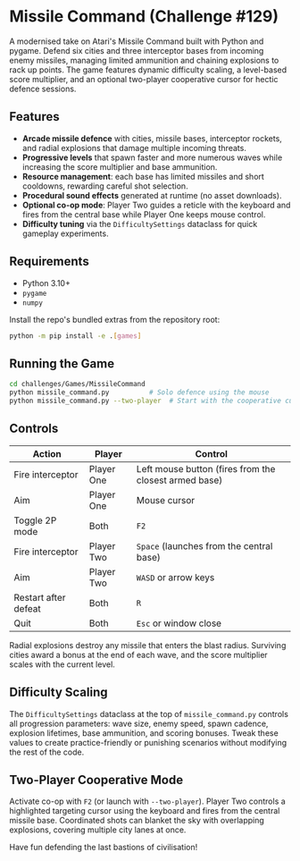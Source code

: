 # Missile Command (Challenge #129)

A modernised take on Atari's Missile Command built with Python and pygame.
Defend six cities and three interceptor bases from incoming enemy missiles,
managing limited ammunition and chaining explosions to rack up points. The
game features dynamic difficulty scaling, a level-based score multiplier, and
an optional two-player cooperative cursor for hectic defence sessions.

## Features

- **Arcade missile defence** with cities, missile bases, interceptor rockets,
  and radial explosions that damage multiple incoming threats.
- **Progressive levels** that spawn faster and more numerous waves while
  increasing the score multiplier and base ammunition.
- **Resource management**: each base has limited missiles and short cooldowns,
  rewarding careful shot selection.
- **Procedural sound effects** generated at runtime (no asset downloads).
- **Optional co-op mode**: Player Two guides a reticle with the keyboard and
  fires from the central base while Player One keeps mouse control.
- **Difficulty tuning** via the `DifficultySettings` dataclass for quick
  gameplay experiments.

## Requirements

- Python 3.10+
- `pygame`
- `numpy`

Install the repo's bundled extras from the repository root:

```bash
python -m pip install -e .[games]
```

## Running the Game

```bash
cd challenges/Games/MissileCommand
python missile_command.py          # Solo defence using the mouse
python missile_command.py --two-player  # Start with the cooperative cursor active
```

## Controls

| Action | Player | Control |
| ------ | ------ | ------- |
| Fire interceptor | Player One | Left mouse button (fires from the closest armed base) |
| Aim | Player One | Mouse cursor |
| Toggle 2P mode | Both | `F2` |
| Fire interceptor | Player Two | `Space` (launches from the central base) |
| Aim | Player Two | `WASD` or arrow keys |
| Restart after defeat | Both | `R` |
| Quit | Both | `Esc` or window close |

Radial explosions destroy any missile that enters the blast radius. Surviving
cities award a bonus at the end of each wave, and the score multiplier scales
with the current level.

## Difficulty Scaling

The `DifficultySettings` dataclass at the top of `missile_command.py` controls
all progression parameters: wave size, enemy speed, spawn cadence, explosion
lifetimes, base ammunition, and scoring bonuses. Tweak these values to create
practice-friendly or punishing scenarios without modifying the rest of the
code.

## Two-Player Cooperative Mode

Activate co-op with `F2` (or launch with `--two-player`). Player Two controls a
highlighted targeting cursor using the keyboard and fires from the central
missile base. Coordinated shots can blanket the sky with overlapping explosions,
covering multiple city lanes at once.

Have fun defending the last bastions of civilisation!
